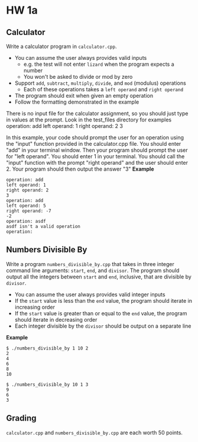 # HW 1a

## Calculator

Write a calculator program in `calculator.cpp`.

- You can assume the user always provides valid inputs
  - e.g. the test will not enter `lizard` when the program expects a number
  - You won't be asked to divide or mod by zero
- Support `add`, `subtract`, `multiply`, `divide`, and `mod` (modulus) operations
  - Each of these operations takes a `left operand` and `right operand`
- The program should exit when given an empty operation
- Follow the formatting demonstrated in the example

There is no input file for the calculator assignment, so you should just type in values at the prompt.  Look in the test_files directory for examples
operation: add
left operand: 1
right operand: 2
3

In this example, your code should prompt the user for an operation using the "input" function provided in the calculator.cpp file.  You should enter "add" in your terminal window.  Then your program should prompt the user for "left operand".  You should enter 1 in your terminal.  You should call the "input" function with the prompt "right operand" and the user should enter 2.  Your program should then output the answer "3"
**Example**

```
operation: add
left operand: 1
right operand: 2
3
operation: add
left operand: 5
right operand: -7
-2
operation: asdf
asdf isn't a valid operation
operation: 
```

## Numbers Divisible By

Write a program `numbers_divisible_by.cpp` that takes in three integer command line arguments: `start`, `end`, and `divisor`. 
The program should output all the integers between `start` and `end`, inclusive, that are divisible by `divisor`.

- You can assume the user always provides valid integer inputs
- If the `start` value is less than the `end` value, the program should iterate in increasing order
- If the `start` value is greater than or equal to the `end` value, the program should iterate in decreasing order
- Each integer divisible by the `divisor` should be output on a separate line

**Example**

```
$ ./numbers_divisible_by 1 10 2
2
4
6
8
10
```

```
$ ./numbers_divisible_by 10 1 3
9
6
3
```

## Grading

`calculator.cpp` and `numbers_divisible_by.cpp` are each worth 50 points.

